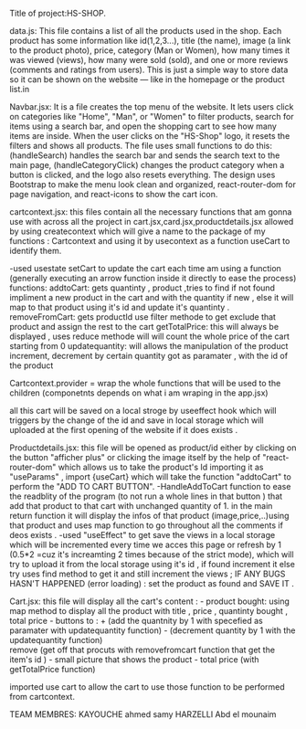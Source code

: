 Title of project:HS-SHOP.


data.js:
This file contains a list of all the products used in the shop. Each product has some information like id(1,2,3...), title (the name), image (a link to the product photo), price, category (Man or Women), how many times it was viewed (views), how many were sold (sold), and one or more reviews (comments and ratings from users). This is just a simple way to store data so it can be shown on the website — like in the homepage or the product list.in 

Navbar.jsx:
It is a file creates the top menu of the website. It lets users click on categories like "Home", "Man", or "Women" to filter products, search for items using a search bar, and open the shopping cart to see how many items are inside. When the user clicks on the "HS-Shop" logo, it resets the filters and shows all products. The file uses small functions to do this: (handleSearch) handles the search bar and sends the search text to the main page, (handleCategoryClick) changes the product category when a button is clicked, and the logo also resets everything. The design uses Bootstrap to make the menu look clean and organized, react-router-dom for page navigation, and react-icons to show the cart icon.

cartcontext.jsx:
  this files contain all the necessary functions that am gonna use with across all the project in cart.jsx,card.jsx,productdetails.jsx allowed by using createcontext which will give a name to the package of my functions : Cartcontext and using it by usecontext as a function useCart to identify them.

  -used usestate setCart to update the cart each time am using a function (generally executing an arrow function inside it directly to ease the process)
    functions: 
      addtoCart: gets quantinty , product ,tries to find if not found impliment a new product in the cart and with the quantity if new , else it will map to that product using it's id and update it's quantinty .
      removeFromCart: gets productId use filter methode to get exclude that product and assign the rest to the cart 
      getTotalPrice: this will always be displayed , uses reduce methode will will count the whole price of the cart starting from 0 
      updatequantity: will allows the manipulation of the product increment, decrement by certain quantity got as paramater , with the id of the product

  Cartcontext.provider = wrap the whole functions that will be used to the children (componetnts depends on what i am wraping in the app.jsx)     
      
  all this cart will be saved on a local stroge by useeffect hook which will triggers by the change of the id and save in local storage which will uploaded at the first opening of the website if it does exists .

Productdetails.jsx:
  this file will be opened as product/id either by clicking on the button "afficher plus" or clicking the image itself by the help of "react-router-dom"  which allows us to take the product's Id importing it as  "useParams"
  , import {useCart} which will take the function "addtoCart" to perform the "ADD TO CART BUTTON".
  -HandleAddToCart function to ease the readblity of the program (to not run a whole lines in that button ) that add that product to that cart with unchanged quantity of 1.
  in the main return function it will display the infos of that product (image,price,..)using that product and uses map function to go throughout all the comments if deos exists .
  -used "useEffect" to get save the views in a local storage which will be incremented every time we acces this page or refresh by 1 (0.5*2 =cuz it's increamting 2 times because of the strict mode),
  which will try to upload it from the local storage using it's id , if found increment it else try uses find method to get it and still increment the views ;
  IF ANY BUGS HASN'T HAPPENED (error loading) : set the product as found and SAVE IT .

Cart.jsx:
  this file will display all the cart's content :
    - product bought: using map method to display all the product with title , price , quantinty bought , total price 
    - buttons to : 
      + (add the quantnity by 1 with specefied as paramater
        with updatequantity function)
      - (decrement quantity by 1 with the updatequantity function)      
      remove (get off that procuts with removefromcart function that get the item's id  )
    - small picture that shows the product 
    - total price (with getTotalPrice function)

  imported use cart to allow the cart to use those function to be performed from cartcontext.

  TEAM MEMBRES:
  KAYOUCHE ahmed samy
  HARZELLI Abd el mounaim
